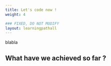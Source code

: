 ```yaml
---
title: Let's code now !
weight: 4

### FIXED, DO NOT MODIFY
layout: learningpathall
---
```


blabla

## What have we achieved so far ?
